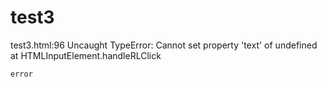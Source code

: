 # test3

test3.html:96 Uncaught TypeError: Cannot set property 'text' of undefined
    at HTMLInputElement.handleRLClick
    
    error
